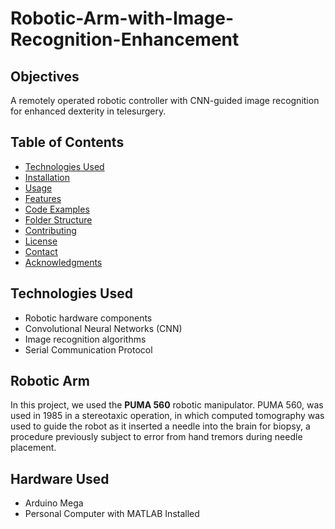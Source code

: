 # Robotic-Arm-with-Image-Recognition-Enhancement

## Objectives
A remotely operated robotic controller with CNN-guided image recognition for enhanced dexterity in telesurgery.

## Table of Contents

- [Technologies Used](#technologies-used)
- [Installation](#installation)
- [Usage](#usage)
- [Features](#features)
- [Code Examples](#code-examples)
- [Folder Structure](#folder-structure)
- [Contributing](#contributing)
- [License](#license)
- [Contact](#contact)
- [Acknowledgments](#acknowledgments)

## Technologies Used

- Robotic hardware components
- Convolutional Neural Networks (CNN)
- Image recognition algorithms
- Serial Communication Protocol

## Robotic Arm
In this project, we used the <b>PUMA 560</b> robotic manipulator. PUMA 560, was used in 1985 in a stereotaxic operation, in which computed tomography was used to guide the robot as it inserted a needle into the brain for biopsy, a procedure previously subject to error from hand tremors during needle placement.

## Hardware Used
- Arduino Mega
- Personal Computer with MATLAB Installed 
